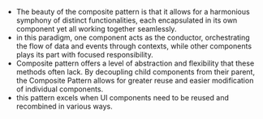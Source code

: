 - The beauty of the composite pattern is that it allows for a harmonious symphony of distinct functionalities, each encapsulated in its own component yet all working together seamlessly.
- in this paradigm, one component acts as the conductor, orchestrating the flow of data and events through contexts, while other components plays its part with focused responsibility.
- Composite pattern offers a level of abstraction and flexibility that these methods often lack. By decoupling child components from their parent, the Composite Pattern  allows for greater reuse and easier modification of individual components.
- this pattern excels when UI components need to be reused and recombined in various ways.